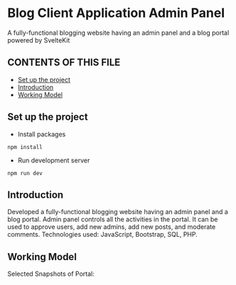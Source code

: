 # Blog Client Application Admin Panel

A fully-functional blogging website having an admin panel and a blog portal powered by SvelteKit

## CONTENTS OF THIS FILE

- [Set up the project](#set-up-the-project)
- [Introduction](#introduction)
- [Working Model](#working-model)

## Set up the project

- Install packages

```npm
npm install
```

- Run development server

```npm
npm run dev
```

## Introduction

Developed a fully-functional blogging website having an admin panel and a blog portal.
Admin panel controls all the activities in the portal.
It can be used to approve users, add new admins, add new posts, and moderate comments.
Technologies used: JavaScript, Bootstrap, SQL, PHP.

## Working Model

Selected Snapshots of Portal:
